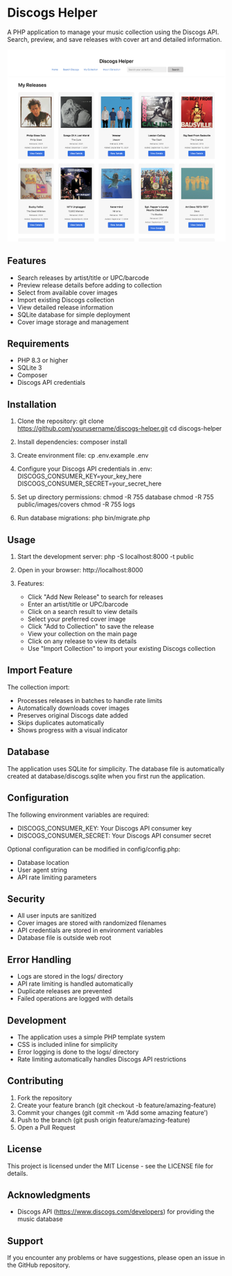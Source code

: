 # Discogs Helper

A PHP application to manage your music collection using the Discogs API. Search, preview, and save releases with cover art and detailed information.

<p align="center">
  <img src="docs/images/discogs-helper-example-image.png" alt="Discogs Helper Screenshot" width="1024">
</p>

## Features

- Search releases by artist/title or UPC/barcode
- Preview release details before adding to collection
- Select from available cover images
- Import existing Discogs collection
- View detailed release information
- SQLite database for simple deployment
- Cover image storage and management

## Requirements

- PHP 8.3 or higher
- SQLite 3
- Composer
- Discogs API credentials

## Installation

1. Clone the repository:
   git clone https://github.com/yourusername/discogs-helper.git
   cd discogs-helper

2. Install dependencies:
   composer install

3. Create environment file:
   cp .env.example .env

4. Configure your Discogs API credentials in .env:
   DISCOGS_CONSUMER_KEY=your_key_here
   DISCOGS_CONSUMER_SECRET=your_secret_here

5. Set up directory permissions:
   chmod -R 755 database
   chmod -R 755 public/images/covers
   chmod -R 755 logs

6. Run database migrations:
   php bin/migrate.php
## Usage

1. Start the development server:
   php -S localhost:8000 -t public

2. Open in your browser:
   http://localhost:8000

3. Features:
   - Click "Add New Release" to search for releases
   - Enter an artist/title or UPC/barcode
   - Click on a search result to view details
   - Select your preferred cover image
   - Click "Add to Collection" to save the release
   - View your collection on the main page
   - Click on any release to view its details
   - Use "Import Collection" to import your existing Discogs collection

## Import Feature

The collection import:
- Processes releases in batches to handle rate limits
- Automatically downloads cover images
- Preserves original Discogs date added
- Skips duplicates automatically
- Shows progress with a visual indicator   

## Database

The application uses SQLite for simplicity. The database file is automatically created at 
database/discogs.sqlite when you first run the application.

## Configuration

The following environment variables are required:
- DISCOGS_CONSUMER_KEY: Your Discogs API consumer key
- DISCOGS_CONSUMER_SECRET: Your Discogs API consumer secret

Optional configuration can be modified in config/config.php:
- Database location
- User agent string
- API rate limiting parameters

## Security

- All user inputs are sanitized
- Cover images are stored with randomized filenames
- API credentials are stored in environment variables
- Database file is outside web root

## Error Handling

- Logs are stored in the logs/ directory
- API rate limiting is handled automatically
- Duplicate releases are prevented
- Failed operations are logged with details

## Development

- The application uses a simple PHP template system
- CSS is included inline for simplicity
- Error logging is done to the logs/ directory
- Rate limiting automatically handles Discogs API restrictions

## Contributing

1. Fork the repository
2. Create your feature branch (git checkout -b feature/amazing-feature)
3. Commit your changes (git commit -m 'Add some amazing feature')
4. Push to the branch (git push origin feature/amazing-feature)
5. Open a Pull Request

## License

This project is licensed under the MIT License - see the LICENSE file for details.

## Acknowledgments

- Discogs API (https://www.discogs.com/developers) for providing the music database

## Support

If you encounter any problems or have suggestions, please open an issue in the GitHub repository. 